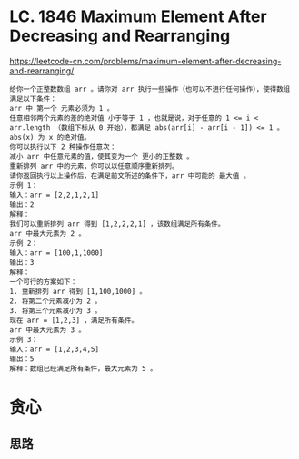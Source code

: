 LC. 1846 Maximum Element After Decreasing and Rearranging
====
https://leetcode-cn.com/problems/maximum-element-after-decreasing-and-rearranging/

	给你一个正整数数组 arr 。请你对 arr 执行一些操作（也可以不进行任何操作），使得数组满足以下条件：
	arr 中 第一个 元素必须为 1 。
	任意相邻两个元素的差的绝对值 小于等于 1 ，也就是说，对于任意的 1 <= i < arr.length （数组下标从 0 开始），都满足 abs(arr[i] - arr[i - 1]) <= 1 。abs(x) 为 x 的绝对值。
	你可以执行以下 2 种操作任意次：
	减小 arr 中任意元素的值，使其变为一个 更小的正整数 。
	重新排列 arr 中的元素，你可以以任意顺序重新排列。
	请你返回执行以上操作后，在满足前文所述的条件下，arr 中可能的 最大值 。
	示例 1：
	输入：arr = [2,2,1,2,1]
	输出：2
	解释：
	我们可以重新排列 arr 得到 [1,2,2,2,1] ，该数组满足所有条件。
	arr 中最大元素为 2 。
	示例 2：
	输入：arr = [100,1,1000]
	输出：3
	解释：
	一个可行的方案如下：
	1. 重新排列 arr 得到 [1,100,1000] 。
	2. 将第二个元素减小为 2 。
	3. 将第三个元素减小为 3 。
	现在 arr = [1,2,3] ，满足所有条件。
	arr 中最大元素为 3 。
	示例 3：
	输入：arr = [1,2,3,4,5]
	输出：5
	解释：数组已经满足所有条件，最大元素为 5 。
	
贪心
====
## 思路

	
